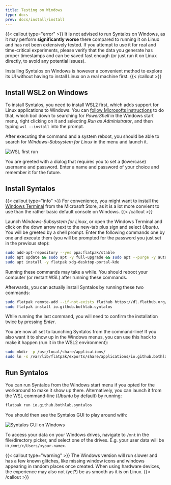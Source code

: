 ```yaml
---
title: Testing on Windows
type: docs
prev: docs/install/install
---
```


{{< callout type="error" >}}
It is not advised to run Syntalos on Windows, as it may perform **significantly worse** there compared
to running it on Linux and has not been extensively tested.
If you attempt to use it for real and time-critical experiments, please verify that the data
you generate has proper timestamps and can be saved fast enough (or just run it on Linux directly,
to avoid any potential issues).

Installing Syntalos on Windows is however a convenient method to explore its UI without having to
install Linux on a real machine first.
{{< /callout >}}


## Install WSL2 on Windows

To install Syntalos, you need to install WSL2 first, which adds support for Linux applications to Windows.
You can [follow Microsofts instructions](https://learn.microsoft.com/de-de/windows/wsl/install) to do that,
which boil down to searching for *PowerShell* in the Windows start menu, right clicking on it and selecting
*Run as Administrator*, and then typing `wsl --install` into the prompt.

After executing the command and a system reboot, you should be able to search for *Windows-Subsystem for Linux* in
the menu and launch it.

![WSL first run](/images/wsl-firstrun.png)

You are greeted with a dialog that requires you to set a (lowercase) username and password. Enter a name
and password of your choice and remember it for the future.


## Install Syntalos

{{< callout type="info" >}}
For convenience, you might want to install the [Windows Terminal](https://apps.microsoft.com/store/detail/windows-terminal/9N0DX20HK701)
from the Microsoft Store, as it is a lot more convient to use than the rather basic default console on Windows.
{{< /callout >}}

Launch *Windows-Subsystem for Linux*, or open the Windows Terminal and click on the down arrow
next to the new-tab plus sign and select *Ubuntu*.
You will be greeted by a shell prompt.
Enter the following commands one by one and execute them (you will be prompted for the password you just set
in the previous step):

```bash
sudo add-apt-repository --yes ppa:flatpak/stable
sudo apt update && sudo apt -y full-upgrade && sudo apt --purge -y autoremove
sudo apt install -y flatpak xdg-desktop-portal-kde
```

Running these commands may take a while.
You should reboot your computer (or restart WSL) after running these commands.

Afterwards, you can actually install Syntalos by running these two commands:

```bash
sudo flatpak remote-add --if-not-exists flathub https://dl.flathub.org/repo/flathub.flatpakrepo
sudo flatpak install io.github.bothlab.syntalos
```

While running the last command, you will need to confirm the installation twice by pressing *Enter*.

You are now all set to launching Syntalos from the command-line!
If you also want it to show up in the Windows menus, you can use this hack to make it happen (run it in the
WSL2 environment):

```bash
sudo mkdir -p /usr/local/share/applications/
sudo ln -s /var/lib/flatpak/exports/share/applications/io.github.bothlab.syntalos.desktop /usr/local/share/applications/
```

## Run Syntalos

You can run Syntalos from the Windows start menu if you opted for the workaround to make it show up there.
Alternatively, you can launch it from the WSL command-line (*Ubuntu* by default) by running:

```bash
flatpak run io.github.bothlab.syntalos
```

You should then see the Syntalos GUI to play around with:

![Syntalos GUI on Windows](/images/syntalos-on-windows-wsl2.avif)

To access your data on your Windows drives, navigate to `/mnt` in the file/directory picker, and select one of the drives.
E.g. your user data will be in `/mnt/c/Users/<your-name>`.

{{< callout type="warning" >}}
The Windows version will run slower and has a few known glitches, like missing window icons and windows
appearing in random places once created.
When using hardware devices, the experience may also not (yet?) be as smooth as it is on Linux.
{{< /callout >}}

